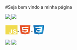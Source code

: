 #Seja bem vindo a minha página

<div>
  <a href ="https://github.com/cleberjf">
  <img height="180em" src="https://github-readme-stats.vercel.app/api?username=cleberJeferson&show_icons=true&theme=dracula&include_all_commits=true&count_private=true"/>
  <img height="180em" src="https://github-readme-stats.vercel.app/api/top-langs/?username=cleberJeferson&layout=compact&langs_count=7&theme=dracula"/>
</div>

<div style="display: inline_block"><br>
  <img align="center" alt="CleberJeferson-JS" height="30" width="40" src="https://raw.githubusercontent.com/devicons/devicon/master/icons/javascript/javascript-plain.svg">
  <img align="center" alt="" height="30" width="40" src="https://raw.githubusercontent.com/devicons/devicon/master/icons/html5/html5-original.svg">
  <img align="center" alt="" height="30" width="40" src="https://raw.githubusercontent.com/devicons/devicon/master/icons/css3/css3-original.svg">
</div>
<br>
  
<div> 
  <a href ="mailto:cleberjefersonsilva@gmail.com"><img src="https://img.shields.io/badge/-Gmail-%23333?style=for-the-badge&logo=gmail&logoColor=white" target="_blank"></a>
  <a href="https://www.linkedin.com/in/cleber-jeferson-silva-0726b240" target="_blank"><img src="https://img.shields.io/badge/-LinkedIn-%230077B5?style=for-the-badge&logo=linkedin&logoColor=white" target="_blank"></a> 
</div>
